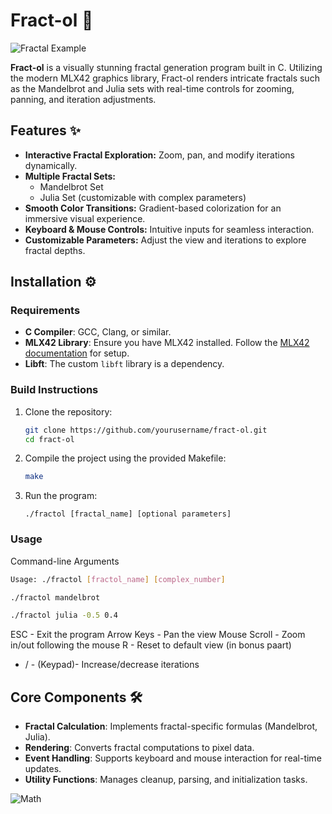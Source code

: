 # Fract-ol 🌌

![Fractal Example](/Users/nikolas/HiveCore/Fract-ol/pics/84869652-D8A5-4388-81A5-FB64CCB1316B.jpeg)

**Fract-ol** is a visually stunning fractal generation program built in C. Utilizing the modern MLX42 graphics library, Fract-ol renders intricate fractals such as the Mandelbrot and Julia sets with real-time controls for zooming, panning, and iteration adjustments.

## Features ✨

- **Interactive Fractal Exploration:** Zoom, pan, and modify iterations dynamically.
- **Multiple Fractal Sets:**
  - Mandelbrot Set
  - Julia Set (customizable with complex parameters)
- **Smooth Color Transitions:** Gradient-based colorization for an immersive visual experience.
- **Keyboard & Mouse Controls:** Intuitive inputs for seamless interaction.
- **Customizable Parameters:** Adjust the view and iterations to explore fractal depths.

## Installation ⚙️

### Requirements

- **C Compiler**: GCC, Clang, or similar.
- **MLX42 Library**: Ensure you have MLX42 installed. Follow the [MLX42 documentation](https://github.com/codam-coding-college/MLX42) for setup.
- **Libft**: The custom `libft` library is a dependency.

### Build Instructions

1. Clone the repository:
   ```bash
   git clone https://github.com/yourusername/fract-ol.git
   cd fract-ol

2. Compile the project using the provided Makefile:
	```bash
	make

3. Run the program:
	```
	./fractol [fractal_name] [optional parameters]

### Usage

Command-line Arguments
```bash
Usage: ./fractol [fractol_name] [complex_number]
```

```bash
./fractol mandelbrot
```

```bash
./fractol julia -0.5 0.4
```


ESC	-			Exit the program
Arrow Keys	-	Pan the view
Mouse Scroll -	Zoom in/out following the mouse
R - 			Reset to default view (in bonus paart)
+ / - (Keypad)- Increase/decrease iterations

## Core Components 🛠️

- **Fractal Calculation**: Implements fractal-specific formulas (Mandelbrot, Julia).
- **Rendering**: Converts fractal computations to pixel data.
- **Event Handling**: Supports keyboard and mouse interaction for real-time updates.
- **Utility Functions**: Manages cleanup, parsing, and initialization tasks.


![Math](/Users/nikolas/HiveCore/Fract-ol/pics/253B1FE4-9090-4A04-AD6E-FEC00E306709_1_102_o.jpeg)
